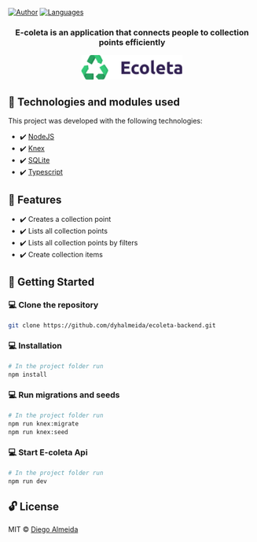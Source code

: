 [![Author](https://img.shields.io/badge/author-dyhalmeida-D54F44?style=flat-square)](https://github.com/dyhalmeida)
[![Languages](https://img.shields.io/github/languages/count/dyhalmeida/dooper?color=%23D54F44&style=flat-square)](#)

<h3 align="center"><strong>E-coleta</strong> is an application that connects people to collection points efficiently</h3>

<div align="center" >
  <img src="./.github/e-coleta.png" alt="E-coleta" height="50">
</div>

## 📑 Technologies and modules used

This project was developed with the following technologies:

- ✔️ [NodeJS](https://nodejs.org/en/)
- ✔️ [Knex](http://knexjs.org/)
- ✔️ [SQLite](https://www.sqlite.org/index.html)
- ✔️ [Typescript](https://www.typescriptlang.org/)

## 📍 Features
- ✔️ Creates a collection point
- ✔️ Lists all collection points
- ✔️ Lists all collection points by filters
- ✔️ Create collection items

## 🚀 Getting Started

### 💻 Clone the repository
```bash
git clone https://github.com/dyhalmeida/ecoleta-backend.git
```

### 💻 Installation
```bash
# In the project folder run
npm install
```

### 💻 Run migrations and seeds
```bash
# In the project folder run
npm run knex:migrate
npm run knex:seed
```

### 💻 Start E-coleta Api
```bash
# In the project folder run
npm run dev
```

## 🔓 License 
MIT © [Diego Almeida](https://www.linkedin.com/in/dyhalmeida/)